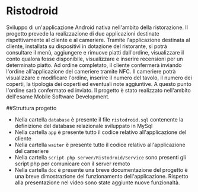 # Ristodroid
Sviluppo di un'applicazione Android nativa nell'ambito della ristorazione. 
Il progetto prevede la realizzazione di due applicazioni destinate rispettivamente al cliente e al cameriere.
Tramite l'applicazione destinata al cliente, installata su dispositivi in dotazione del ristorante, si potrà consultare il menù, 
aggiungere e rimuove piatti dall'ordine, visualizzare il conto qualora fosse disponibile, visualizzare e inserire recensioni
per un determinato piatto. Ad ordine completato, il cliente confermerà inviando l'ordine all'applicazione del cameriere tramite NFC.
Il cameriere potrà visualizzare e modificare l'ordine, inserire il numero del tavolo, il numero dei coperti, 
la tipologia dei coperti ed eventuali note aggiuntive. A questo punto l'ordine sarà confermato ed inviato. 
Il progetto è stato realizzato nell'ambito dell'esame Mobile Software Development.

##Struttura progetto
* Nella cartella ```database``` è presente il file ```ristodroid.sql``` contenente la definizione del database relazionale sviluppato in MySql
* Nella cartella ```app``` è presente tutto il codice relativo all'applicazione del cliente
* Nella cartella ```waiter``` è presente tutto il codice relativo all'applicazione del cameriere
* Nella cartella ```script php server/Ristodroid/Service``` sono presenti gli script php per comunicare con il server remoto
* Nella cartella ```doc``` è presente una breve documentazione del progetto è una breve dimostrazione del funzionamento dell'applicazione. Rispetto alla presentazione nel video sono state aggiunte nuove funzionaltà.
